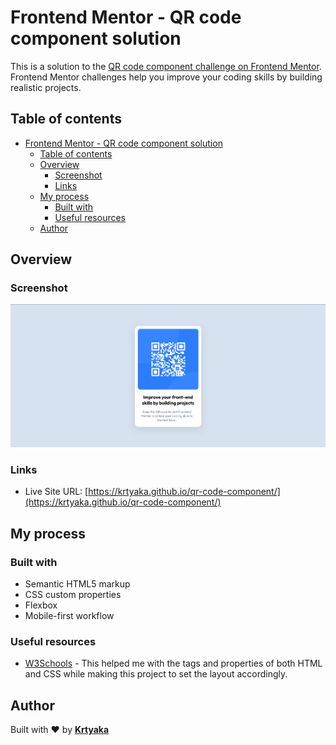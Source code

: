 # Frontend Mentor - QR code component solution

This is a solution to the [QR code component challenge on Frontend Mentor](https://www.frontendmentor.io/challenges/qr-code-component-iux_sIO_H). Frontend Mentor challenges help you improve your coding skills by building realistic projects.

## Table of contents

- [Frontend Mentor - QR code component solution](#frontend-mentor---qr-code-component-solution)
  - [Table of contents](#table-of-contents)
  - [Overview](#overview)
    - [Screenshot](#screenshot)
    - [Links](#links)
  - [My process](#my-process)
    - [Built with](#built-with)
    - [Useful resources](#useful-resources)
  - [Author](#author)

## Overview

### Screenshot

![](./images/screenshot.png)

### Links

- Live Site URL: [https://krtyaka.github.io/qr-code-component/](https://krtyaka.github.io/qr-code-component/)

## My process

### Built with

- Semantic HTML5 markup
- CSS custom properties
- Flexbox
- Mobile-first workflow

### Useful resources

- [W3Schools](https://www.w3schools.com/) - This helped me with the tags and properties of both HTML and CSS while making this project to set the layout accordingly.

## Author

Built with ❤️ by [**Krtyaka**](https://github.com/Krtyaka)
